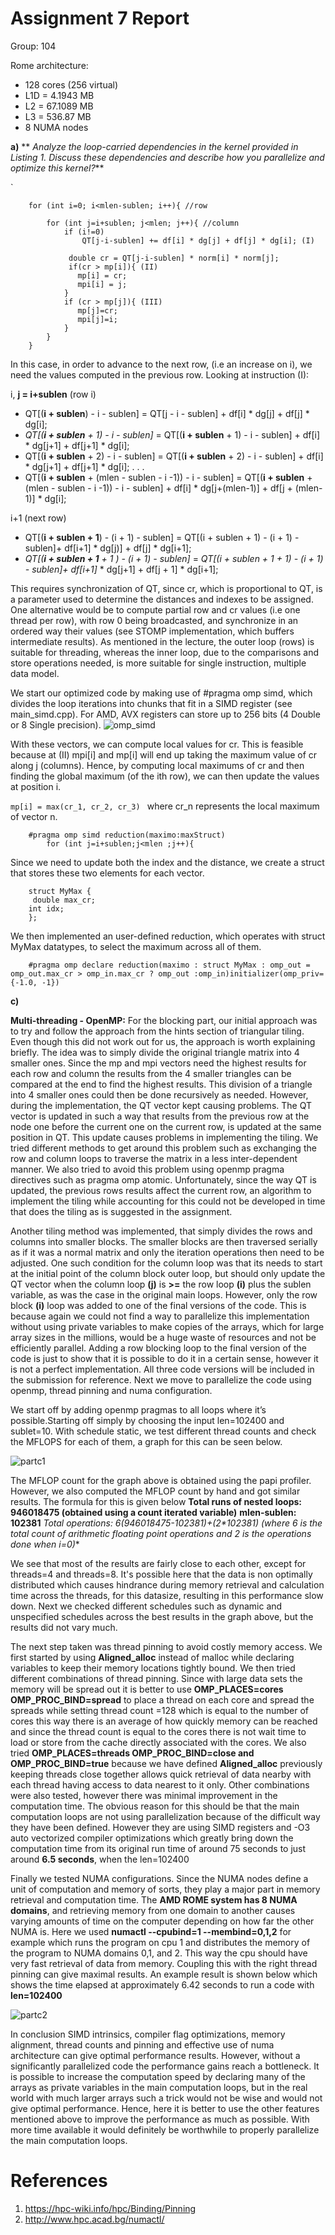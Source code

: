 # Assignment 7 Report
Group: 104

Rome architecture: 
- 128 cores (256 virtual)
- L1D = 4.1943 MB 
- L2 = 67.1089 MB
- L3 = 536.87 MB
- 8 NUMA nodes

**a)** ** _Analyze the loop-carried dependencies in the kernel provided in Listing 1. Discuss these dependencies and describe how you parallelize and optimize this kernel?_**


`
    
        for (int i=0; i<mlen-sublen; i++){ //row
       
            for (int j=i+sublen; j<mlen; j++){ //column
                if (i!=0) 
                    QT[j-i-sublen] += df[i] * dg[j] + df[j] * dg[i]; (I)

                 double cr = QT[j-i-sublen] * norm[i] * norm[j];
                 if(cr > mp[i]){ (II)
                   mp[i] = cr;
                   mpi[i] = j;
                }
                if (cr > mp[j]){ (III)
                   mp[j]=cr;
                   mpi[j]=i;
                }
            }
        }


In this case, in order to advance to the next row, (i.e an increase on i), we need the values computed in the previous row. Looking at instruction (I):

i, **j = i+sublen** (row i)
- QT[(**i + sublen**) - i - sublen] = QT[j - i - sublen] + df[i] * dg[j] + df[j] * dg[i];
- _QT[(**i + sublen** + 1) - i - sublen]_ = QT[(**i + sublen** + 1)  - i - sublen] + df[i] * dg[j+1] + df[j+1] * dg[i];
- QT[(**i + sublen** + 2)  - i - sublen] = QT[(**i + sublen** + 2) - i - sublen] + df[i] * dg[j+1] + df[j+1] * dg[i];
. 
. 
. 
- QT[(**i + sublen** + (mlen - sublen - i -1)) - i - sublen] = QT[(**i + sublen** + (mlen - sublen - i -1)) - i - sublen] + df[i] * dg[j+(mlen-1)] + df[j + (mlen-1)] * dg[i];

i+1 (next row)
- QT[(**i + sublen + 1**) - (i + 1) - sublen] = QT[(i + sublen + 1) - (i + 1) - sublen]+ df[i+1] * dg[j)] + df[j] * dg[i+1]; 
- _QT[(**i + sublen + 1** + 1 ) - (i + 1) - sublen]_ = _QT[(i + sublen + 1 + 1) - (i + 1) - sublen]+ df[i+1]_ * dg[j+1] + df[j + 1] * dg[i+1]; 


This requires synchronization of QT, since cr, which is proportional to QT, is a parameter used to determine the distances and indexes to be assigned. One alternative would be to compute partial row and cr values (i.e one thread per row), with row 0 being broadcasted, and synchronize in an ordered way their values (see STOMP implementation, which buffers intermediate results). As mentioned in the lecture, the outer loop (rows) is suitable for threading, whereas the inner loop, due to the comparisons and store operations needed, is more suitable for single instruction, multiple data model. 

We start our optimized code by making use of #pragma omp simd, which divides the loop iterations into chunks that fit in a SIMD register (see main_simd.cpp). For AMD, AVX registers can store up to 256 bits (4 Double or 8 Single precision). ![omp_simd](omp_simd.jpg)

With these vectors, we can compute local values for cr. This is feasible because at (II) mpi[i] and mp[i] will end up taking the maximum value of cr along j (columns). Hence, by computing local maximums of cr and then finding the global maximum (of the ith row), we can then update the values at position i. 

`mp[i] = max(cr_1, cr_2, cr_3) ` where cr_n represents the local maximum of vector n. 

   
    
        #pragma omp simd reduction(maximo:maxStruct)
	        for (int j=i+sublen;j<mlen ;j++){
          

Since we need to update both the index and the distance, we create a struct that stores these two elements for each vector. 


        struct MyMax {
         double max_cr;
        int idx;
        };



We then implemented an user-defined reduction, which operates with struct MyMax datatypes, to select the maximum across all of them. 

        #pragma omp declare reduction(maximo : struct MyMax : omp_out = omp_out.max_cr > omp_in.max_cr ? omp_out :omp_in)initializer(omp_priv={-1.0, -1})




**c)**

**Multi-threading - OpenMP:**
For the blocking part, our initial approach was to try and follow the approach from the hints section of triangular tiling. Even though this did not work out for us, the approach is worth explaining briefly. The idea was to simply divide the original triangle matrix into 4 smaller ones. Since the mp and mpi vectors need the highest results for each row and column the results from the 4 smaller triangles can be compared at the end to find the highest results. This division of a triangle into 4 smaller ones could then be done recursively as needed. 
However, during the implementation, the QT vector kept causing problems. The QT vector is updated in such a  way that results from the previous row at the node one before the current one on the current row, is updated at the same position in QT. This update causes problems in implementing  the tiling. We tried different methods to get around this problem such as exchanging the row and column loops to traverse the matrix in a less inter-dependent manner. We also tried to avoid this problem using openmp pragma directives such as pragma omp atomic. Unfortunately, since the way QT is updated, the previous rows results affect the current row, an algorithm to implement the tiling while accounting for this could not be developed in time that does the tiling as is suggested in the assignment. 

Another tiling method was implemented, that simply divides the rows and columns into smaller blocks. The smaller blocks are then traversed serially as if it was a normal matrix and only the iteration operations then need to be adjusted. One such condition for the column loop was that its needs to start at the initial point of the column block outer loop, but should only update the QT vector when the column loop **(j)** is **>=** the row loop **(i)** plus the sublen variable, as was the case in the original main loops.
However, only the row block **(i)** loop was added to one of the final versions of the code. This is because again we could not find a way to parallelize this implementation without using private variables to make copies of the arrays, which for large array sizes in the millions, would be a huge waste of resources and not be efficiently parallel. Adding a row blocking loop to the final version of the code is just to show that it is possible to do it in a certain sense, however it is not a perfect implementation. All three code versions will be included in the submission for reference. Next we move to parallelize the code using openmp, thread pinning and numa configuration.

We start off by adding openmp pragmas to all loops where it’s possible.Starting off simply by choosing the input len=102400 and sublet=10. With schedule static, we test different thread counts and check the MFLOPS for each of them, a graph for this can be seen below.

![partc1](partc1.png)

The MFLOP count for the graph above is obtained using the papi profiler. However, we also computed the MFLOP count by hand and got similar results. The formula for this is given below 
**Total runs of nested loops: 946018475 (obtained using a count iterated variable)**
**mlen-sublen: 102381**
**Total operations: 6*(946018475-102381)+(2*102381)        (where 6 is the total count of arithmetic floating point operations and 2 is the operations done when i=0)**

We see that most of the results are fairly close to each other, except for threads=4 and threads=8. It's possible here that the data is  non optimally distributed which causes hindrance during memory retrieval and calculation time across the threads, for this datasize, resulting in this performance slow down.
Next we checked different schedules such as dynamic and unspecified schedules across the best results in the graph above, but the results did not vary much. 

The next step taken was thread pinning to avoid costly memory access. We first started by using **Aligned_alloc** instead of malloc while declaring variables to keep their memory locations tightly bound. We then tried different combinations of thread pinning. Since with large data sets the memory will be spread out it is better to use **OMP_PLACES=cores** **OMP_PROC_BIND=spread** to place a thread on each core and spread the spreads while setting thread count =128 which is equal to the number of cores this way there is an average of how quickly memory can be reached and since the thread count is equal to the cores there is not wait time to load or store from the cache directly associated with the cores. We also tried **OMP_PLACES=threads OMP_PROC_BIND=close and OMP_PROC_BIND=true** because we have defined **Aligned_alloc** previously keeping threads close together allows quick retrieval of data nearby with each thread having access to data nearest to it only. Other combinations were also tested, however there was minimal improvement in the computation time. The obvious reason for this should be that the main computation loops are not using parallelization because of the difficult way they have been defined. However they are using SIMD registers and -O3 auto vectorized compiler optimizations which greatly bring down the computation time from its original run time of around 75 seconds to just around **6.5 seconds**, when the len=102400

Finally we tested NUMA configurations. Since the NUMA nodes define a unit of computation and memory of sorts, they play a major part in memory retrieval and computation time. The **AMD ROME system has 8 NUMA domains**, and retrieving memory from one domain to another causes varying amounts of time on the computer depending on how far the other NUMA is. Here we used **numactl --cpubind=1 --membind=0,1,2** for example which runs the program on cpu 1 and distributes the memory of the program to NUMA domains 0,1, and 2. This way the cpu should have very fast retrieval of data from memory. Coupling this with the right thread pinning can give maximal results. An example result is shown below which shows the time elapsed at approximately 6.42 seconds to run a code with **len=102400**

![partc2](partc2.png)

In conclusion SIMD intrinsics, compiler flag optimizations, memory alignment, thread counts and pinning and effective use of numa architecture can give optimal performance results. However, without a significantly parallelized code the performance gains reach a bottleneck. It is possible to increase the computation speed by declaring many of the arrays as private variables in the main computation loops, but in the real world with much larger arrays such a trick would not be wise and would not give optimal performance. Hence, here it is better to use the other features mentioned above to improve the performance as much as possible. With more time available it would definitely be worthwhile to properly parallelize the main computation loops.


# References
1. https://hpc-wiki.info/hpc/Binding/Pinning
2. http://www.hpc.acad.bg/numactl/

